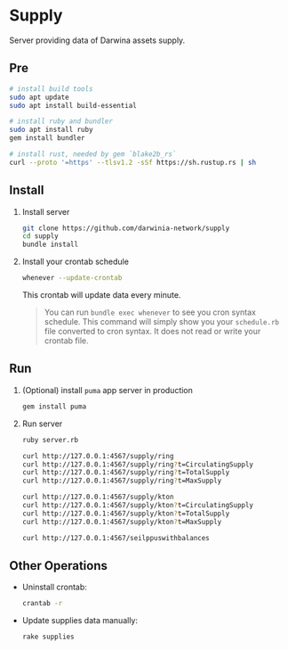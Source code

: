 # Supply

Server providing data of Darwina assets supply.

## Pre
```bash
# install build tools
sudo apt update 
sudo apt install build-essential 

# install ruby and bundler
sudo apt install ruby
gem install bundler

# install rust, needed by gem `blake2b_rs`
curl --proto '=https' --tlsv1.2 -sSf https://sh.rustup.rs | sh
```

## Install

1. Install server

   ```bash
   git clone https://github.com/darwinia-network/supply 
   cd supply
   bundle install
   ```

2. Install your crontab schedule

   ```bash
   whenever --update-crontab
   ```
   This crontab will update data every minute.

   > You can run `bundle exec whenever` to see you cron syntax schedule.
   > This command will simply show you your `schedule.rb` file converted to cron syntax. It does not read or write your crontab file.

## Run
   1. (Optional) install `puma` app server in production
      ```bash
      gem install puma
      ```

   2. Run server
      ```bash
      ruby server.rb
      ```
      ```bash
      curl http://127.0.0.1:4567/supply/ring
      curl http://127.0.0.1:4567/supply/ring?t=CirculatingSupply
      curl http://127.0.0.1:4567/supply/ring?t=TotalSupply
      curl http://127.0.0.1:4567/supply/ring?t=MaxSupply

      curl http://127.0.0.1:4567/supply/kton
      curl http://127.0.0.1:4567/supply/kton?t=CirculatingSupply
      curl http://127.0.0.1:4567/supply/kton?t=TotalSupply
      curl http://127.0.0.1:4567/supply/kton?t=MaxSupply

      curl http://127.0.0.1:4567/seilppuswithbalances
      ```

## Other Operations
* Uninstall crontab:
  ```bash
  crantab -r
  ```

* Update supplies data manually:
  ```bash
  rake supplies
  ```




